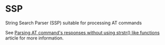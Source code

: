 # SSP
String Search Parser (SSP) suitable for processing AT commands

See [Parsing AT command's responses without using strstr() like functions](http://embedded-exploited.blogspot.com/2012/12/identificacion-de-respuestas-comandos.html) article for more information.
